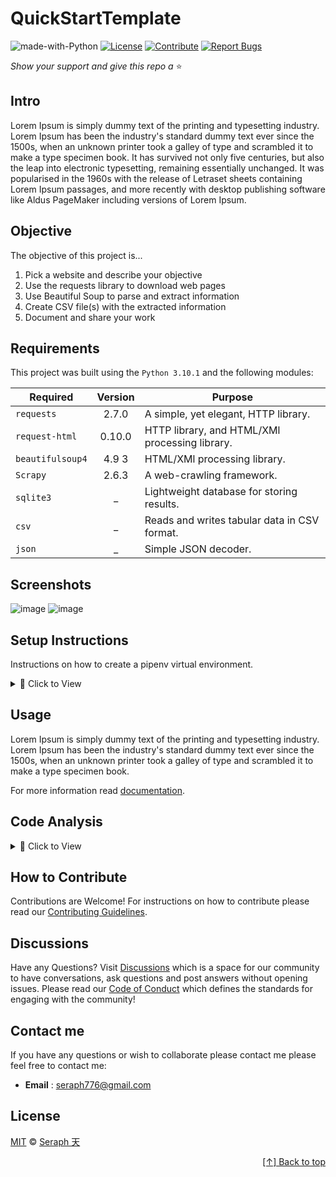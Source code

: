 <div id="home" align="left">

# QuickStartTemplate

![made-with-Python](https://img.shields.io/badge/Python-blue?&logo=python&logoColor=yellow&label=Built%20with&style=flat&labelColor=black)
[![License](https://img.shields.io/github/license/seraph776/seraph776?logo=github&color=green&labelColor=black)](https://github.com/seraph776/quotes-to-scrape.com/blob/main/contributing.md) [![Contribute](https://img.shields.io/badge/Contribute-black?&logo=github&logoColor=black&label=&flat&labelColor=yellow)](https://github.com/seraph776/quotes-to-scrape.com/blob/main/contributing.md) [![Report Bugs](https://img.shields.io/badge/Report%20Bugz-black?&logo=github&logoColor=black&label=&flat&labelColor=red)](https://github.com/seraph776/quotes-to-scrape.com/issues/new/choose)

_Show your support and give this repo a_ ⭐


  
</div>


## Intro

Lorem Ipsum is simply dummy text of the printing and typesetting industry. Lorem Ipsum has been the industry's standard dummy text ever since the 1500s, when an unknown printer took a galley of type and scrambled it to make a type specimen book. It has survived not only five centuries, but also the leap into electronic typesetting, remaining essentially unchanged. It was popularised in the 1960s with the release of Letraset sheets containing Lorem Ipsum passages, and more recently with desktop publishing software like Aldus PageMaker including versions of Lorem Ipsum.

## Objective

The objective of this project is...

1. Pick a website and describe your objective
2. Use the requests library to download web pages
3. Use Beautiful Soup to parse and extract information
4. Create CSV file(s) with the extracted information
5. Document and share your work

## Requirements

This project was built using the `Python 3.10.1` and the following modules: 

| Required         | Version | Purpose                                        |
|------------------|:-------:|------------------------------------------------|
| `requests`       |  2.7.0  | A simple, yet elegant, HTTP library.           | 
| `request-html`   |  0.10.0 | HTTP library, and HTML/XMl processing library. | 
| `beautifulsoup4` |  4.9 3  | HTML/XMl processing library.                   | 
| `Scrapy `        |  2.6.3  | A web-crawling framework.                      | 
| `sqlite3`        |    _    | Lightweight database for storing results.      | 
| `csv`            |    _    | Reads and writes tabular data in CSV format.   | 
| `json`           |    _    | Simple JSON decoder.                           | 


## Screenshots
![image](https://user-images.githubusercontent.com/72005563/181623334-d74b5712-2709-4ccb-925b-f82cab72d8e1.png)
![image](https://user-images.githubusercontent.com/72005563/181623334-d74b5712-2709-4ccb-925b-f82cab72d8e1.png)



## Setup Instructions 
Instructions on how to create a pipenv virtual environment.

<details>
<summary>🎯 Click to View </summary>

1. Download [zip file](https://github.com/seraph776/QuickStartTemplate/archive/refs/heads/main.zip) 
2. Extract zip files
3. Change directory into projectFolder:

```
$ cd projectFolder
```

4. Install from Pipfile:

```
$ pipenv install  
```

5. Run the application from within virtual environment:

```
$ pipenv run python main.py
```

</details>




## Usage
Lorem Ipsum is simply dummy text of the printing and typesetting industry. Lorem Ipsum has been the industry's standard dummy text ever since the 1500s, when an unknown printer took a galley of type and scrambled it to make a type specimen book. 

For more information read [documentation](https://github.com/seraph776/QuickStartTemplate).


## Code Analysis

<details>
<summary>🎯 Click to View </summary>

#### STEP 1:

```python
print('Hello World')
```
</details>



## How to Contribute


Contributions are Welcome! For instructions on how to contribute please read our [Contributing Guidelines](https://github.com/seraph776/QuickStartTemplate/blob/main/CONTRIBUTING.md). 


## Discussions

Have any Questions? Visit [Discussions](https://github.com/seraph776/QuickStart/discussions) which is a space for our community to have conversations, ask questions and post answers without opening issues. Please read our [Code of Conduct](https://github.com/seraph776/QuickStartTemplate/blob/main/CODE-OF-CONDUCT.md) which defines the  standards for engaging with the community!

## Contact me

If you have any questions or wish to collaborate please contact me please feel free to contact me:  
- **Email** : [seraph776@gmail.com](mailto:seraph776@gmail.com)


## License 

[MIT](https://github.com/seraph776/seraph776/blob/main/LICENSE) © [Seraph 天](https://github.com/seraph776) 


<div align="right">

[[↑] Back to top](#home)

</div>  
